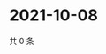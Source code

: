 # 2021-10-08

共 0 条

<!-- BEGIN WEIBO -->
<!-- 最后更新时间 Fri Oct 08 2021 00:10:14 GMT+0800 (China Standard Time) -->

<!-- END WEIBO -->
